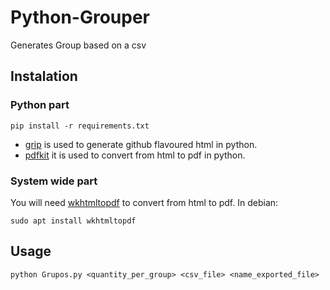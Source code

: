 # Python-Grouper
Generates Group based on a csv

## Instalation
### Python part
```
pip install -r requirements.txt
```
- [grip](https://github.com/joeyespo/grip) is used to generate github flavoured html in python.
- [pdfkit](https://github.com/JazzCore/python-pdfkit) it is used to convert from html to pdf in python.
### System wide part
You will need [wkhtmltopdf](https://github.com/wkhtmltopdf/wkhtmltopdf) to convert from html to pdf.
In debian:
```
sudo apt install wkhtmltopdf
```

## Usage
```
python Grupos.py <quantity_per_group> <csv_file> <name_exported_file>
```
